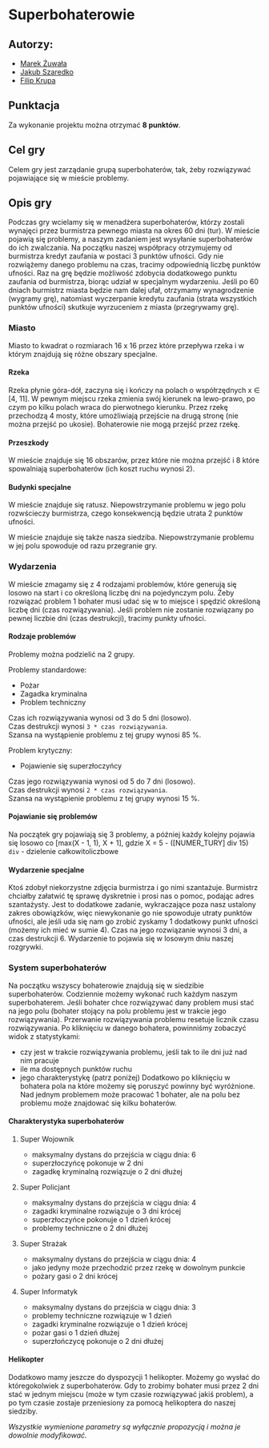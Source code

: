 # Superbohaterowie

## Autorzy:

-   [Marek Żuwała](https://github.com/marek-02)
-   [Jakub Szaredko](https://github.com/Szaroslav)
-   [Filip Krupa](https://github.com/Krupsonn2022)

## Punktacja

Za wykonanie projektu można otrzymać **8 punktów**.

## Cel gry

Celem gry jest zarządanie grupą superbohaterów, tak, żeby rozwiązywać pojawiające się w mieście problemy.

## Opis gry

Podczas gry wcielamy się w menadżera superbohaterów, którzy zostali wynajęci przez burmistrza pewnego miasta na okres 60 dni (tur). W mieście pojawią się problemy, a naszym zadaniem jest wysyłanie superbohaterów do ich zwalczania. Na początku naszej współpracy otrzymujemy od burmistrza kredyt zaufania w postaci 3 punktów ufności. Gdy nie rozwiążemy danego problemu na czas, tracimy odpowiednią liczbę punktów ufności. Raz na grę będzie możliwość zdobycia dodatkowego punktu zaufania od burmistrza, biorąc udział w specjalnym wydarzeniu. Jeśli po 60 dniach burmistrz miasta będzie nam dalej ufał, otrzymamy wynagrodzenie (wygramy grę), natomiast wyczerpanie kredytu zaufania (strata wszystkich punktów ufności) skutkuje wyrzuceniem z miasta (przegrywamy grę).

### Miasto

Miasto to kwadrat o rozmiarach 16 x 16 przez które przepływa rzeka i w którym znajdują się różne obszary specjalne.

#### Rzeka

Rzeka płynie góra-dół, zaczyna się i kończy na polach o współrzędnych x ∈ [4, 11]. W pewnym miejscu rzeka zmienia swój kierunek na lewo-prawo, po czym po kilku polach wraca do pierwotnego kierunku. Przez rzekę przechodzą 4 mosty, które umożliwiają przejście na drugą stronę (nie można przejść po ukosie). Bohaterowie nie mogą przejść przez rzekę.

#### Przeszkody

W mieście znajduje się 16 obszarów, przez które nie można przejść i 8 które spowalniają superbohaterów (ich koszt ruchu wynosi 2).

#### Budynki specjalne

W mieście znajduje się ratusz. Niepowstrzymanie problemu w jego polu rozwścieczy burmistrza, czego konsekwencją będzie utrata 2 punktów ufności.

W mieście znajduje się także nasza siedziba. Niepowstrzymanie problemu w jej polu spowoduje od razu przegranie gry.

### Wydarzenia

W mieście zmagamy się z 4 rodzajami problemów, które generują się losowo na start i co określoną liczbę dni na pojedynczym polu. Żeby rozwiązać problem 1 bohater musi udać się w to miejsce i spędzić określoną liczbę dni (czas rozwiązywania). Jeśli problem nie zostanie rozwiązany po pewnej liczbie dni (czas destrukcji), tracimy punkty ufności.

#### Rodzaje problemów

Problemy można podzielić na 2 grupy.

Problemy standardowe:

-   Pożar
-   Zagadka kryminalna
-   Problem techniczny

Czas ich rozwiązywania wynosi od 3 do 5 dni (losowo).  
Czas destrukcji wynosi `3 * czas rozwiązywania`.  
Szansa na wystąpienie problemu z tej grupy wynosi 85 %.

Problem krytyczny:

-   Pojawienie się superzłoczyńcy

Czas jego rozwiązywania wynosi od 5 do 7 dni (losowo).  
Czas destrukcji wynosi `2 * czas rozwiązywania`.  
Szansa na wystąpienie problemu z tej grupy wynosi 15 %.

#### Pojawianie się problemów

Na początek gry pojawiają się 3 problemy, a później każdy kolejny pojawia się losowo co [max(X - 1, 1), X + 1], gdzie X = 5 - ([NUMER_TURY] div 15)
`div` - dzielenie całkowitoliczbowe

#### Wydarzenie specjalne

Ktoś zdobył niekorzystne zdjęcia burmistrza i go nimi szantażuje. Burmistrz chciałby załatwić tę sprawę dyskretnie i prosi nas o pomoc, podając adres szantażysty. Jest to dodatkowe zadanie, wykraczające poza nasz ustalony zakres obowiązków, więc niewykonanie go nie spowoduje utraty punktów ufności, ale jeśli uda się nam go zrobić zyskamy 1 dodatkowy punkt ufności (możemy ich mieć w sumie 4). Czas na jego rozwiązanie wynosi 3 dni, a czas destrukcji 6. Wydarzenie to pojawia się w losowym dniu naszej rozgrywki.

### System superbohaterów

Na początku wszyscy bohaterowie znajdują się w siedzibie superbohaterów. Codziennie możemy wykonać ruch każdym naszym superbohaterem. Jeśli bohater chce rozwiązywać dany problem musi stać na jego polu (bohater stojący na polu problemu jest w trakcie jego rozwiązywania). Przerwanie rozwiązywania problemu resetuje licznik czasu rozwiązywania. Po kliknięciu w danego bohatera, powinniśmy zobaczyć widok z statystykami:

-   czy jest w trakcie rozwiązywania problemu, jeśli tak to ile dni już nad nim pracuje
-   ile ma dostępnych punktów ruchu
-   jego charakterystykę (patrz poniżej)
    Dodatkowo po kliknięciu w bohatera pola na które możemy się poruszyć powinny być wyróżnione. Nad jednym problemem może pracować 1 bohater, ale na polu bez problemu może znajdować się kilku bohaterów.

#### Charakterystyka superbohaterów

1. Super Wojownik

    - maksymalny dystans do przejścia w ciągu dnia: 6
    - superzłoczyńcę pokonuje w 2 dni
    - zagadkę kryminalną rozwiązuje o 2 dni dłużej

2. Super Policjant

    - maksymalny dystans do przejścia w ciągu dnia: 4
    - zagadki kryminalne rozwiązuje o 3 dni krócej
    - superzłoczyńce pokonuje o 1 dzień krócej
    - problemy techniczne o 2 dni dłużej

3. Super Strażak

    - maksymalny dystans do przejścia w ciągu dnia: 4
    - jako jedyny może przechodzić przez rzekę w dowolnym punkcie
    - pożary gasi o 2 dni krócej

4. Super Informatyk
    - maksymalny dystans do przejścia w ciągu dnia: 3
    - problemy techniczne rozwiązuje w 1 dzień
    - zagadki kryminalne rozwiązuje o 1 dzień krócej
    - pożar gasi o 1 dzień dłużej
    - superzłończycę pokonuje o 2 dni dłużej

#### Helikopter

Dodatkowo mamy jeszcze do dyspozycji 1 helikopter. Możemy go wysłać do któregokolwiek z superbohaterów. Gdy to zrobimy bohater musi przez 2 dni stać w jednym miejscu (może w tym czasie rozwiązywać jakiś problem), a po tym czasie zostaje przeniesiony za pomocą helikoptera do naszej siedziby.

_Wszystkie wymienione parametry są wyłącznie propozycją i można je dowolnie modyfikować._
